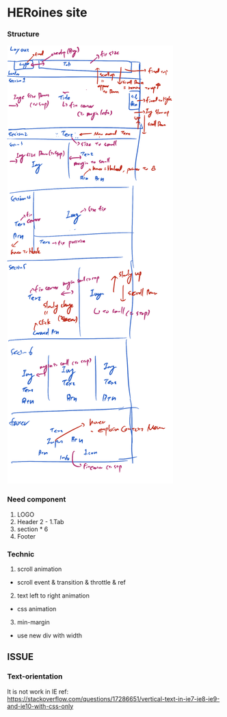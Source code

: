 # HERoines site

### Structure

![img](https://github.com/Komponent1/CloneProject/blob/main/app/srcs/heroinesnic/structure.png)

### Need component

1. LOGO
2. Header
  2 - 1.Tab
3. section * 6
4. Footer

### Technic

1. scroll animation
  - scroll event & transition & throttle & ref
2. text left to right animation
  - css animation
3. min-margin
  - use new div with width

## ISSUE

### Text-orientation

It is not work in IE
ref: https://stackoverflow.com/questions/17286651/vertical-text-in-ie7-ie8-ie9-and-ie10-with-css-only

